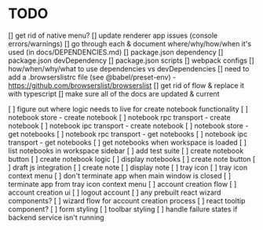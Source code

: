 # TODO

[] get rid of native menu?
[] update renderer app issues (console errors/warnings)
[] go through each & document where/why/how/when it's used (in docs/DEPENDENCIES.md)
    [] package.json dependency
    [] package.json devDependency
    [] package.json scripts
    [] webpack configs
[] how/when/why/what to use dependencies vs devDependencies
[] need to add a .browserslistrc file (see @babel/preset-env) - https://github.com/browserslist/browserslist
[] get rid of flow & replace it with typescript
[] make sure all of the docs are updated & current

[ ] figure out where logic needs to live for create notebook functionality
[ ] notebook store - create notebook
[ ] notebook rpc transport - create notebook
[ ] notebook ipc transport - create notebook
[ ] notebook store - get notebooks
[ ] notebook rpc transport - get notebooks
[ ] notebook ipc transport - get notebooks
[ ] get notebooks when workspace is loaded
[ ] list notebooks in workspace sidebar
[ ] add test suite
[ ] create notebook button
[ ] create notebook logic
[ ] display notebooks
[ ] create note button
[ ] draft js integration
[ ] create note
[ ] display note
[ ] tray icon
[ ] tray icon context menu
[ ] don't terminate app when main window is closed
[ ] terminate app from tray icon context menu
[ ] account creation flow
[ ] account creation ui
[ ] logout account
[ ] any prebuilt react wizard components?
[ ] wizard flow for account creation process
[ ] react tooltip component?
[ ] form styling
[ ] toolbar styling
[ ] handle failure states if backend service isn't running
